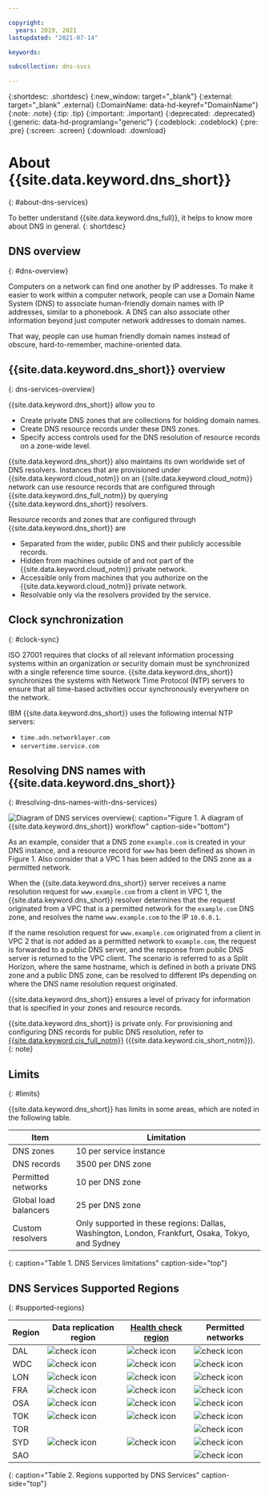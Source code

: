 ```yaml
---

copyright:
  years: 2019, 2021
lastupdated: "2021-07-14"

keywords:

subcollection: dns-svcs

---
```



{:shortdesc: .shortdesc}
{:new_window: target="_blank"}
{:external: target="_blank" .external}
{:DomainName: data-hd-keyref="DomainName"}
{:note: .note}
{:tip: .tip}
{:important: .important}
{:deprecated: .deprecated}
{:generic: data-hd-programlang="generic"}
{:codeblock: .codeblock}
{:pre: .pre}
{:screen: .screen}
{:download: .download}

# About {{site.data.keyword.dns_short}}
{: #about-dns-services}

To better understand {{site.data.keyword.dns_full}}, it helps to know more about DNS in general.
{: shortdesc}

## DNS overview
{: #dns-overview}

Computers on a network can find one another by IP addresses. To make it easier to work within a computer network, people can use a Domain Name System (DNS) to associate human-friendly domain names with IP addresses, similar to a phonebook. A DNS can also associate other information beyond just computer network addresses to domain names.

That way, people can use human friendly domain names instead of obscure, hard-to-remember, machine-oriented data.

## {{site.data.keyword.dns_short}} overview
{: dns-services-overview}

{{site.data.keyword.dns_short}} allow you to
* Create private DNS zones that are collections for holding domain names.
* Create DNS resource records under these DNS zones.
* Specify access controls used for the DNS resolution of resource records on a zone-wide level.

{{site.data.keyword.dns_short}} also maintains its own worldwide set of DNS resolvers. Instances that are provisioned under {{site.data.keyword.cloud_notm}} on an {{site.data.keyword.cloud_notm}} network can use resource records that are configured through
{{site.data.keyword.dns_full_notm}} by querying {{site.data.keyword.dns_short}} resolvers.

Resource records and zones that are configured through {{site.data.keyword.dns_short}} are
* Separated from the wider, public DNS and their publicly accessible records.
* Hidden from machines outside of and not part of the {{site.data.keyword.cloud_notm}} private network.
* Accessible only from machines that you authorize on the {{site.data.keyword.cloud_notm}} private network.
* Resolvable only via the resolvers provided by the service.

## Clock synchronization
{: #clock-sync}

ISO 27001 requires that clocks of all relevant information processing systems within an organization or security domain must be synchronized with a single reference time source. {{site.data.keyword.dns_short}} synchronizes the systems with Network Time Protocol (NTP) servers to ensure that all time-based activities occur synchronously everywhere on the network.

IBM {{site.data.keyword.dns_short}} uses the following internal NTP servers:
* `time.adn.networklayer.com`
* `servertime.service.com`

## Resolving DNS names with {{site.data.keyword.dns_short}}
{: #resolving-dns-names-with-dns-services}

![Diagram of DNS services overview](images/dns-svcs-overview.png "Diagram of {{site.data.keyword.dns_short}} overview"){: caption="Figure 1. A diagram of {{site.data.keyword.dns_short}} workflow" caption-side="bottom"}


As an example, consider that a DNS zone `example.com` is created in your DNS instance, and a resource record for `www` has been defined as shown in Figure 1. Also consider that a VPC 1 has been added to the DNS zone as a permitted network.

When the {{site.data.keyword.dns_short}} server receives a name resolution request for `www.example.com` from a client in VPC 1, the {{site.data.keyword.dns_short}} resolver determines that the request originated from a VPC that is a permitted network for the `example.com` DNS zone, and resolves the name `www.example.com` to the IP `10.0.0.1`.

If the name resolution request for `www.example.com` originated from a client in VPC 2 that is _not_ added as a permitted network to `example.com`, the request is forwarded to a public DNS server, and the response from public DNS server is returned to the VPC client. The scenario is referred to as a Split Horizon, where the same hostname, which is defined in both a private DNS zone and a public DNS zone, can be resolved to different IPs depending on where the DNS name resolution request originated.

{{site.data.keyword.dns_short}} ensures a level of privacy for information that is specified in your zones and resource records.

{{site.data.keyword.dns_short}} is private only. For provisioning and configuring DNS records for public DNS resolution, refer to [{{site.data.keyword.cis_full_notm}}](/docs/cis?topic=cis-about-ibm-cloud-internet-services-cis) ({{site.data.keyword.cis_short_notm}}).
{: note}

## Limits
{: #limits}

{{site.data.keyword.dns_short}} has limits in some areas, which are noted in the following table.

|Item| Limitation|
|----|-----------|
|DNS zones |10 per service instance|
|DNS records| 3500 per DNS zone|
|Permitted networks| 10 per DNS zone|
|Global load balancers| 25 per DNS zone|
|Custom resolvers| Only supported in these regions: Dallas, Washington, London, Frankfurt, Osaka, Tokyo, and Sydney| 
{: caption="Table 1. DNS Services limitations" caption-side="top"}

## DNS Services Supported Regions
{: #supported-regions}

| Region | Data replication region | [Health check region](/docs/dns-svcs?topic=dns-svcs-global-load-balancers#add-a-pool) | Permitted networks |
| ------ | ------------- | --- |-------------------|
| DAL | ![check icon](../icons/checkmark-icon.svg) | ![check icon](../icons/checkmark-icon.svg) | ![check icon](../icons/checkmark-icon.svg) |
| WDC | ![check icon](../icons/checkmark-icon.svg) | ![check icon](../icons/checkmark-icon.svg) | ![check icon](../icons/checkmark-icon.svg) |
| LON | ![check icon](../icons/checkmark-icon.svg) | ![check icon](../icons/checkmark-icon.svg) | ![check icon](../icons/checkmark-icon.svg) |
| FRA | ![check icon](../icons/checkmark-icon.svg) | ![check icon](../icons/checkmark-icon.svg) | ![check icon](../icons/checkmark-icon.svg) |
| OSA | ![check icon](../icons/checkmark-icon.svg) | ![check icon](../icons/checkmark-icon.svg) | ![check icon](../icons/checkmark-icon.svg) |
| TOK | ![check icon](../icons/checkmark-icon.svg) | ![check icon](../icons/checkmark-icon.svg) | ![check icon](../icons/checkmark-icon.svg) |
| TOR | | | ![check icon](../icons/checkmark-icon.svg) |
| SYD | ![check icon](../icons/checkmark-icon.svg) | ![check icon](../icons/checkmark-icon.svg) | ![check icon](../icons/checkmark-icon.svg) |
| SAO | | | ![check icon](../icons/checkmark-icon.svg) | 
{: caption="Table 2. Regions supported by DNS Services" caption-side="top"}
